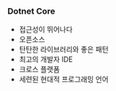 ### Dotnet Core

* 접근성이 뛰어나다
* 오픈소스
* 탄탄한 라이브러리와 좋은 패턴
* 최고의 개발자 IDE 
* 크로스 플랫폼
* 세련된 현대적 프로그래밍 언어

